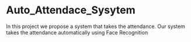 # Auto_Attendace_Sysytem
In this project we propose a system that takes the attendance. Our system takes the attendance automatically using Face Recognition
